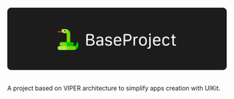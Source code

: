 ![cover](https://raw.githubusercontent.com/AlbertoLourenco/BaseProject/master/github-assets/cover.png)

##

A project based on VIPER architecture to simplify apps creation with UIKit.
